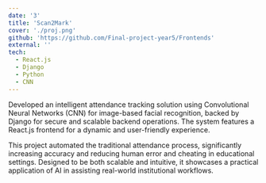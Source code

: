```yaml
---
date: '3'
title: 'Scan2Mark'
cover: './proj.png'
github: 'https://github.com/Final-project-year5/Frontends'
external: ''
tech:
  - React.js
  - Django
  - Python
  - CNN
---
```


Developed an intelligent attendance tracking solution using Convolutional Neural Networks (CNN) for image-based facial recognition, backed by Django for secure and scalable backend operations. The system features a React.js frontend for a dynamic and user-friendly experience.

This project automated the traditional attendance process, significantly increasing accuracy and reducing human error and cheating in educational settings. Designed to be both scalable and intuitive, it showcases a practical application of AI in assisting real-world institutional workflows.
